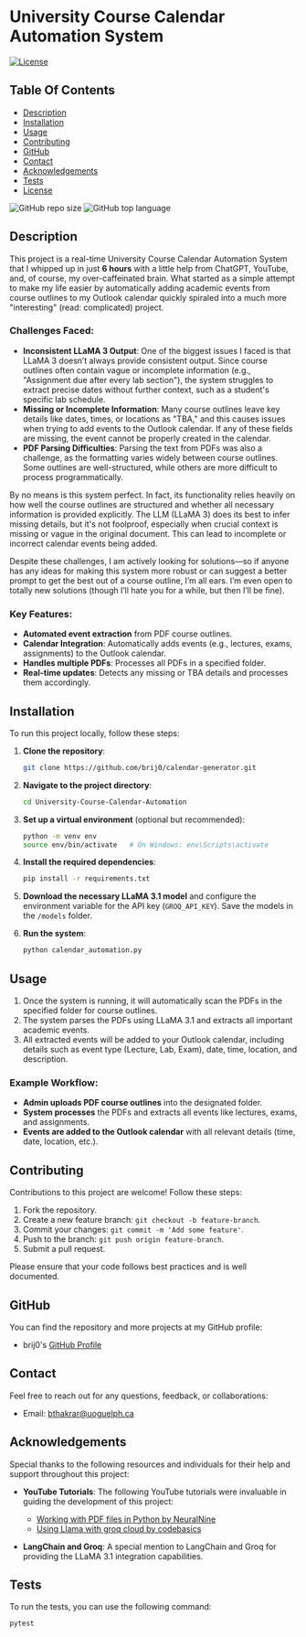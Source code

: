 # University Course Calendar Automation System

[![License](https://img.shields.io/static/v1?label=License&message=MIT&color=blue&style=plastic&logo=appveyor)](https://opensource.org/licenses/MIT)

## Table Of Contents

- [Description](#description)
- [Installation](#installation)
- [Usage](#usage)
- [Contributing](#contributing)
- [GitHub](#github)
- [Contact](#contact)
- [Acknowledgements](#acknowledgements)
- [Tests](#tests)
- [License](#license)


![GitHub repo size](https://img.shields.io/github/repo-size/brij0/calendar-generator?style=plastic)
![GitHub top language](https://img.shields.io/github/languages/top/brij0/calendar-generator?style=plastic)

## Description
This project is a real-time University Course Calendar Automation System that I whipped up in just **6 hours** with a little help from ChatGPT, YouTube, and, of course, my over-caffeinated brain. What started as a simple attempt to make my life easier by automatically adding academic events from course outlines to my Outlook calendar quickly spiraled into a much more "interesting" (read: complicated) project.

### Challenges Faced:
- **Inconsistent LLaMA 3 Output**: One of the biggest issues I faced is that LLaMA 3 doesn’t always provide consistent output. Since course outlines often contain vague or incomplete information (e.g., "Assignment due after every lab section"), the system struggles to extract precise dates without further context, such as a student's specific lab schedule.
- **Missing or Incomplete Information**: Many course outlines leave key details like dates, times, or locations as "TBA," and this causes issues when trying to add events to the Outlook calendar. If any of these fields are missing, the event cannot be properly created in the calendar.
- **PDF Parsing Difficulties**: Parsing the text from PDFs was also a challenge, as the formatting varies widely between course outlines. Some outlines are well-structured, while others are more difficult to process programmatically.
  
By no means is this system perfect. In fact, its functionality relies heavily on how well the course outlines are structured and whether all necessary information is provided explicitly. The LLM (LLaMA 3) does its best to infer missing details, but it's not foolproof, especially when crucial context is missing or vague in the original document. This can lead to incomplete or incorrect calendar events being added.

Despite these challenges, I am actively looking for solutions—so if anyone has any ideas for making this system more robust or can suggest a better prompt to get the best out of a course outline, I’m all ears. I’m even open to totally new solutions (though I’ll hate you for a while, but then I’ll be fine).

### Key Features:
- **Automated event extraction** from PDF course outlines.
- **Calendar Integration**: Automatically adds events (e.g., lectures, exams, assignments) to the Outlook calendar.
- **Handles multiple PDFs**: Processes all PDFs in a specified folder.
- **Real-time updates**: Detects any missing or TBA details and processes them accordingly.

## Installation

To run this project locally, follow these steps:

1. **Clone the repository**:
    ```bash
    git clone https://github.com/brij0/calendar-generator.git
    ```
    

2. **Navigate to the project directory**:
    ```bash
    cd University-Course-Calendar-Automation
    ```

3. **Set up a virtual environment** (optional but recommended):
    ```bash
    python -m venv env
    source env/bin/activate   # On Windows: env\Scripts\activate
    ```

4. **Install the required dependencies**:
    ```bash
    pip install -r requirements.txt
    ```

5. **Download the necessary LLaMA 3.1 model** and configure the environment variable for the API key (`GROQ_API_KEY`). Save the models in the `/models` folder.

6. **Run the system**:
    ```bash
    python calendar_automation.py
    ```

## Usage

1. Once the system is running, it will automatically scan the PDFs in the specified folder for course outlines.
2. The system parses the PDFs using LLaMA 3.1 and extracts all important academic events.
3. All extracted events will be added to your Outlook calendar, including details such as event type (Lecture, Lab, Exam), date, time, location, and description.
   
### Example Workflow:

- **Admin uploads PDF course outlines** into the designated folder.
- **System processes** the PDFs and extracts all events like lectures, exams, and assignments.
- **Events are added to the Outlook calendar** with all relevant details (time, date, location, etc.).


## Contributing

Contributions to this project are welcome! Follow these steps:

1. Fork the repository.
2. Create a new feature branch: `git checkout -b feature-branch`.
3. Commit your changes: `git commit -m 'Add some feature'`.
4. Push to the branch: `git push origin feature-branch`.
5. Submit a pull request.

Please ensure that your code follows best practices and is well documented.

## GitHub

You can find the repository and more projects at my GitHub profile:

- brij0's [GitHub Profile](https://github.com/brij0/)

## Contact

Feel free to reach out for any questions, feedback, or collaborations:

- Email: bthakrar@uoguelph.ca

## Acknowledgements

Special thanks to the following resources and individuals for their help and support throughout this project:

- **YouTube Tutorials**: The following YouTube tutorials were invaluable in guiding the development of this project:
  - [Working with PDF files in Python by NeuralNine](https://www.youtube.com/watch?v=w2r2Bg42UPY)
  - [Using Llama with groq cloud by codebasics](https://www.youtube.com/watch?v=CO4E_9V6li0)

- **LangChain and Groq**: A special mention to LangChain and Groq for providing the LLaMA 3.1 integration capabilities.

## Tests

To run the tests, you can use the following command:

```bash
pytest
